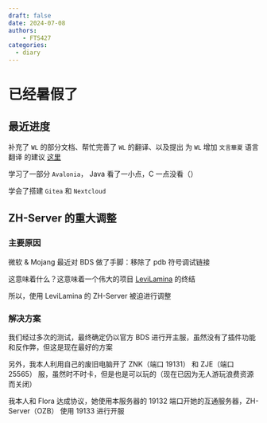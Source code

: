 ```yaml
---
draft: false
date: 2024-07-08
authors:
    - FTS427
categories:
  - diary
---
```


# 已经暑假了

## 最近进度

补充了 `WL` 的部分文档、帮忙完善了 `WL` 的翻译、以及提出 为 `WL` 增加 `文言華夏` 语言翻译 的建议 [这里](https://github.com/Blessing-Studio/WonderLab.Override/issues/8)

学习了一部分 `Avalonia`， Java 看了一小点，C 一点没看（）

学会了搭建 `Gitea` 和 `Nextcloud`

## ZH-Server 的重大调整

### 主要原因

微软 & Mojang 最近对 BDS 做了手脚：移除了 pdb 符号调试链接

这意味着什么？这意味着一个伟大的项目 [LeviLamina](https://github.com/LiteLDev/LeviLamina) 的终结

所以，使用 LeviLamina 的 ZH-Server 被迫进行调整

### 解决方案

我们经过多次的测试，最终确定仍以官方 BDS 进行开主服，虽然没有了插件功能和反作弊，但这是现在最好的方案

另外，我本人利用自己的废旧电脑开了 ZNK（端口 19131） 和 ZJE（端口 25565） 服，虽然时不时卡，但是也是可以玩的（现在已因为无人游玩浪费资源而关闭）

我本人和 Flora 达成协议，她使用本服务器的 19132 端口开她的互通服务器，ZH-Server（OZB） 使用 19133 进行开服

